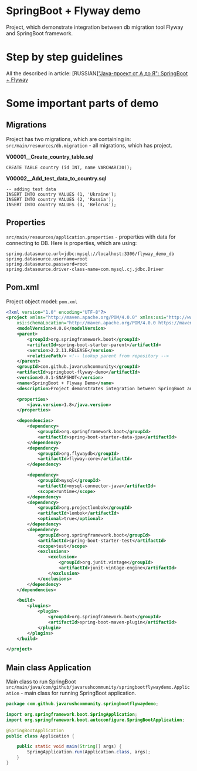 # SpringBoot + Flyway demo
Project, which demonstrate integration between db migration tool Flyway and SpringBoot framework. 

# Step by step guidelines
All the described in article: [RUSSIAN]["Java-проект от А до Я": SpringBoot + Flyway](https://javarush.ru/groups/posts/3157-java-proekt-ot-a-do-ja-springboot--flyway)
 
# Some important parts of demo
## Migrations
Project has two migrations, which are containing in:
`src/main/resources/db.migration` - all migrations, which has project.

**V00001__Create_country_table.sql**
```mysql-sql
CREATE TABLE country (id INT, name VARCHAR(30)); 
```

**V00002__Add_test_data_to_country.sql**
```mysql-sql
-- adding test data
INSERT INTO country VALUES (1, 'Ukraine');
INSERT INTO country VALUES (2, 'Russia');
INSERT INTO country VALUES (3, 'Belorus');
```

## Properties
`src/main/resources/application.properties` - properties with data for connecting to DB.
Here is properties, which are using:
```properties
spring.datasource.url=jdbc:mysql://localhost:3306/flyway_demo_db
spring.datasource.username=root
spring.datasource.password=root
spring.datasource.driver-class-name=com.mysql.cj.jdbc.Driver
```

## Pom.xml
Project object model:
`pom.xml`

```xml
<?xml version="1.0" encoding="UTF-8"?>
<project xmlns="http://maven.apache.org/POM/4.0.0" xmlns:xsi="http://www.w3.org/2001/XMLSchema-instance"
	xsi:schemaLocation="http://maven.apache.org/POM/4.0.0 https://maven.apache.org/xsd/maven-4.0.0.xsd">
	<modelVersion>4.0.0</modelVersion>
	<parent>
		<groupId>org.springframework.boot</groupId>
		<artifactId>spring-boot-starter-parent</artifactId>
		<version>2.2.11.RELEASE</version>
		<relativePath/> <!-- lookup parent from repository -->
	</parent>
	<groupId>com.github.javarushcommunity</groupId>
	<artifactId>springboot-flyway-demo</artifactId>
	<version>0.0.1-SNAPSHOT</version>
	<name>SpringBoot + Flyway Demo</name>
	<description>Project demonstrates integration between SpringBoot and Flyway.</description>

	<properties>
		<java.version>1.8</java.version>
	</properties>

	<dependencies>
		<dependency>
			<groupId>org.springframework.boot</groupId>
			<artifactId>spring-boot-starter-data-jpa</artifactId>
		</dependency>
		<dependency>
			<groupId>org.flywaydb</groupId>
			<artifactId>flyway-core</artifactId>
		</dependency>

		<dependency>
			<groupId>mysql</groupId>
			<artifactId>mysql-connector-java</artifactId>
			<scope>runtime</scope>
		</dependency>
		<dependency>
			<groupId>org.projectlombok</groupId>
			<artifactId>lombok</artifactId>
			<optional>true</optional>
		</dependency>
		<dependency>
			<groupId>org.springframework.boot</groupId>
			<artifactId>spring-boot-starter-test</artifactId>
			<scope>test</scope>
			<exclusions>
				<exclusion>
					<groupId>org.junit.vintage</groupId>
					<artifactId>junit-vintage-engine</artifactId>
				</exclusion>
			</exclusions>
		</dependency>
	</dependencies>

	<build>
		<plugins>
			<plugin>
				<groupId>org.springframework.boot</groupId>
				<artifactId>spring-boot-maven-plugin</artifactId>
			</plugin>
		</plugins>
	</build>

</project>

```

## Main class Application
Main class to run SpringBoot
`src/main/java/com/github/javarushcommunity/springbootflywaydemo.Application` - main class for running SpringBoot application.

```java
package com.github.javarushcommunity.springbootflywaydemo;

import org.springframework.boot.SpringApplication;
import org.springframework.boot.autoconfigure.SpringBootApplication;

@SpringBootApplication
public class Application {

	public static void main(String[] args) {
		SpringApplication.run(Application.class, args);
	}
}
```

